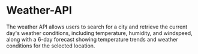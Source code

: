 # Weather-API
The weather API allows users to search for a city and retrieve the current day's weather conditions, including temperature, humidity, and windspeed, along with a 6-day forecast showing temperature trends and weather conditions for the selected location.
